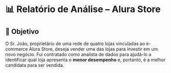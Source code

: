 # 📊 Relatório de Análise – Alura Store

## 🎯 Objetivo
O Sr. João, proprietário de uma rede de quatro lojas vinculadas ao e-commerce Alura Store, deseja vender uma das lojas para investir em um novo negócio. Fui contratado como analista de dados para ajudá-lo a identificar qual loja apresenta o **menor desempenho** e, portanto, é a melhor candidata para ser vendida.
